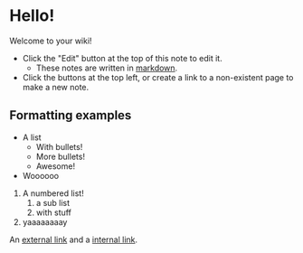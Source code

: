 # Hello!

Welcome to your wiki!

* Click the "Edit" button at the top of this note to edit it.
    * These notes are written in [markdown](http://daringfireball.net/projects/markdown/).
* Click the buttons at the top left, or create a link to a non-existent page to make a new note.

## Formatting examples

* A list
    * With bullets!
    * More bullets!
    * Awesome!
* Woooooo

1. A numbered list!
    1. a sub list
    2. with stuff
2. yaaaaaaaay

An [external link](http://google.com/ "Google") and a [internal link](/note/to-do).
